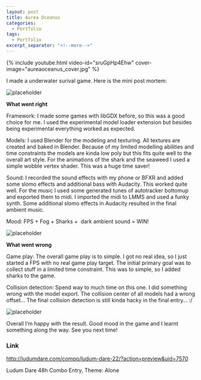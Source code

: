 ```yaml
---
layout: post
title: Aurea Oceanus
categories:
  - Portfolio
tags:
  - Portfolio
excerpt_separator: "<!--more-->"
---
```


{% include youtube.html video-id="sruGpHp4Ehw" cover-image="aureaoceanus_cover.jpg" %}

I made a underwater surival game. Here is the mini post mortem:

![placeholder]({{site.baseurl}}/assets/images/aureaoceanus_1.jpg)


**What went right**

Framework: I made some games with libGDX before, so this was a good choice for me. I used the experimental model loader extension but besides being experimental everything worked as expected.

Models: I used Blender for the modeling and texturing. All textures are created and baked in Blender. Because of my limited modelling abilities and time constraints the models are kinda low poly but this fits quite well to the overall art style. For the animations of the shark and the seaweed I used a simple wobble vertex shader. This was a huge time saver!

Sound: I recorded the sound effects with my phone or BFXR and added some slomo effects and additional bass with Audacity. This worked quite well. For the music I used some generated tunes of autotracker bottomup and exported them to midi. I imported the midi to LMMS and used a funky synth. Some additional slomo effects in Audacity resulted in the final ambient music.

Mood: FPS + Fog + Sharks + &nbsp;dark ambient sound = WIN!

![placeholder]({{site.baseurl}}/assets/images/aureaoceanus_2.jpg)

**What went wrong**

Game play: The overall game play is to simple. I got no real idea, so I just started a FPS with no real game play target. The initial primary goal was to collect stuff in a limited time constraint. This was to simple, so I added sharks to the game.

Collision detection: Spend way to much time on this one. I did something wrong with the model export. The collision center of all models had a wrong offset… The final collision detection is still kinda hacky in the final entry… :/

![placeholder]({{site.baseurl}}/assets/images/aureaoceanus_3.jpg)

Overall I’m happy with the result. Good mood in the game and I learnt something along the way. See you next time!

### Link
<http://ludumdare.com/compo/ludum-dare-22/?action=preview&uid=7570>

Ludum Dare 48h Combo Entry, Theme: Alone